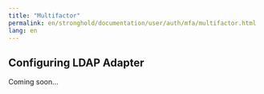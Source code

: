```yaml
---
title: "Multifactor"
permalink: en/stronghold/documentation/user/auth/mfa/multifactor.html
lang: en
---
```


## Configuring LDAP Adapter

Coming soon...
